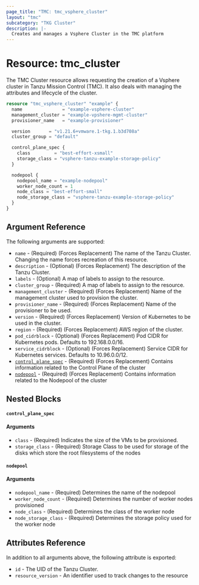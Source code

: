 ```yaml
---
page_title: "TMC: tmc_vsphere_cluster"
layout: "tmc"
subcategory: "TKG Cluster"
description: |-
  Creates and manages a Vsphere Cluster in the TMC platform
---
```


# Resource: tmc_cluster

The TMC Cluster resource allows requesting the creation of a Vsphere cluster in Tanzu Mission Control (TMC). It also deals with managing the attributes and lifecycle of the cluster.


```terraform
resource "tmc_vsphere_cluster" "example" {
  name               = "example-vsphere-cluster"
  management_cluster = "example-vpshere-mgmt-cluster"
  provisioner_name   = "example-provisioner"

  version       = "v1.21.6+vmware.1-tkg.1.b3d708a"
  cluster_group = "default"

  control_plane_spec {
    class         = "best-effort-xsmall"
    storage_class = "vsphere-tanzu-example-storage-policy"
  }

  nodepool {
    nodepool_name = "example-nodepool"
    worker_node_count = 1
    node_class = "best-effort-small"
    node_storage_class = "vsphere-tanzu-example-storage-policy"
  }
}
```

## Argument Reference

The following arguments are supported:

* `name` - (Required) (Forces Replacement) The name of the Tanzu Cluster. Changing the name forces recreation of this resource.
* `description` - (Optional) (Forces Replacement) The description of the Tanzu Cluster.
* `labels` - (Optional) A map of labels to assign to the resource.
* `cluster_group` - (Required) A map of labels to assign to the resource.
* `management_cluster` - (Required) (Forces Replacement) Name of the management cluster used to provision the cluster.
* `provisioner_name` - (Required) (Forces Replacement) Name of the provisioner to be used.
* `version` - (Required) (Forces Replacement) Version of Kubernetes to be used in the cluster.
* `region` - (Required) (Forces Replacement) AWS region of the cluster.
* `pod_cidrblock` - (Optional) (Forces Replacement) Pod CIDR for Kubernetes pods. Defaults to 192.168.0.0/16.
* `service_cidrblock` - (Optional) (Forces Replacement) Service CIDR for Kubernetes services. Defaults to 10.96.0.0/12.
* [`control_plane_spec`](#control_plane_spec) - (Required) (Forces Replacement) Contains information related to the Control Plane of the cluster
* [`nodepool`](#nodepool) - (Required) (Forces Replacement) Contains information related to the Nodepool of the cluster

## Nested Blocks

#### `control_plane_spec`

#### Arguments

* `class` - (Required) Indicates the size of the VMs to be provisioned.
* `storage_class` - (Required) Storage Class to be used for storage of the disks which store the root filesystems of the nodes

#### `nodepool`

#### Arguments

* `nodepool_name` - (Required) Determines the name of the nodepool
* `worker_node_count` - (Required) Determines the number of worker nodes provisioned
* `node_class` - (Required) Determines the class of the worker node
* `node_storage_class` - (Required) Determines the storage policy used for the worker node


## Attributes Reference

In addition to all arguments above, the following attribute is exported:

* `id` - The UID of the Tanzu Cluster.
* `resource_version` - An identifier used to track changes to the resource
